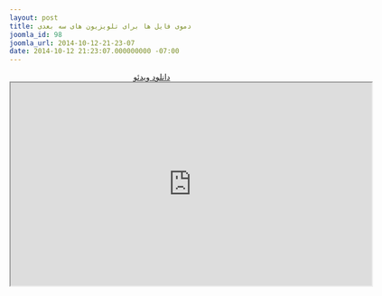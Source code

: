```yaml
---
layout: post
title: دموی فایل ها برای تلویزیون های سه بعدی
joomla_id: 98
joomla_url: 2014-10-12-21-23-07
date: 2014-10-12 21:23:07.000000000 -07:00
---
```


<p style="text-align: center;">
	<a href="http://hw7.asset.aparat.com/aparat-video/9bee830ae7000db80fb041e1e712d8af1677004.mp4">دانلود ویدئو</a>
	<br>
	<iframe src="http://www.aparat.com/video/video/embed/videohash/HMl16/vt/frame" width="640" height="360"></iframe>
</p>
